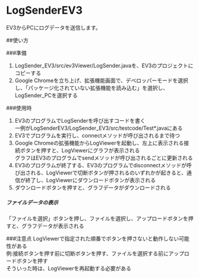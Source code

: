 # LogSenderEV3

EV3からPCにログデータを送信します。


##使い方

###準備
1. LogSender_EV3/src/ev3Viewer/LogSender.javaを、EV3のプロジェクトにコピーする
2. Google Chromeを立ち上げ、拡張機能画面で、デベロッパーモードを選択し、「パッケージ化されていない拡張機能を読み込む」を選択し、LogSender_PCを選択する


###使用時
1. EV3のプログラムでLogSenderを呼び出すコードを書く<br>
一例がLogSenderEV3/LogSender_EV3/src/testcode/Test*.javaにある
2. EV3でプログラムを実行し、connectメソッドが呼び出されるまで待つ
3. Google Chromeの拡張機能からLogViewerを起動し、左上に表示される接続ボタンを押すと、LogViewerにグラフが表示される<br>
グラフはEV3のプログラムでsendメソッドが呼び出されるごとに更新される
4. EV3のプログラムが終了する、EV3のプログラムでdisconnectメソッドが呼び出される、LogViewerで切断ボタンが押されるのいずれかが起きると、通信が終了し、LogViewerにダウンロードボタンが表示される
5. ダウンロードボタンを押すと、グラフデータがダウンロードされる

##### ファイルデータの表示
「ファイルを選択」ボタンを押し、ファイルを選択し、アップロードボタンを押すと、グラフデータが表示される


###注意点
LogViewerで指定された順番でボタンを押さないと動作しない可能性がある<br>
例:接続ボタンを押す前に切断ボタンを押す、ファイルを選択する前にアップロードボタンを押す<br>
そういった時は、LogViewerを再起動する必要がある
